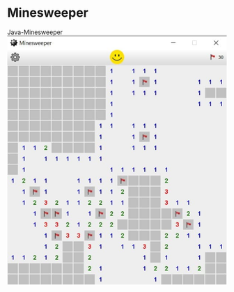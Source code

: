 # Minesweeper
Java-Minesweeper
![Alt text](https://github.com/Sheshkon/Minesweeper/blob/main/screenshots/photo_2021-07-03_15-53-38.jpg?raw=true?raw=true "Optional Title")
